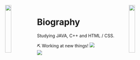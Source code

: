 <img align='left' src='https://www.ffbegif.com/Zack/207001107%20Dance.gif' width='20%'>  
<img align='right' src='https://www.ffbegif.com/King%20Edgar%20of%20Figaro/206001907%20Limit.gif' width='20%'>  

# Biography 
Studying JAVA, C++ and HTML / CSS.

⛏️ Working at new things! 
![](https://www.codewars.com/users/danielex1999/badges/medium)<br>
![](https://komarev.com/ghpvc/?username=danielex1999&color=blue)


